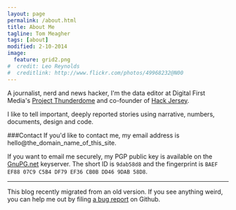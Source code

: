 ```yaml
---
layout: page
permalink: /about.html
title: About Me
tagline: Tom Meagher
tags: [about]
modified: 2-10-2014
image:
  feature: grid2.png
#  credit: Leo Reynolds
#  creditlink: http://www.flickr.com/photos/49968232@N00
---
```

A journalist, nerd and news hacker, I'm the data editor at Digital First Media's [Project Thunderdome](http://www.insidethunderdome.com/) and co-founder of [Hack Jersey](http://www.hackjersey.com/).

I like to tell important, deeply reported stories using narrative, numbers, documents, design and code.


###Contact
If you'd like to contact me, my email address is hello@the_domain_name_of_this_site. 

If you want to email me securely, my PGP public key is available on the [GnuPG.net](http://keys.gnupg.net/) keyserver. The short ID is ```9dab58d8``` and the fingerprint is ```BAEF EF88 07C9 C5B4 DF79 EF36 CB0B DD46 9DAB 58D8```.

---
This blog recently migrated from an old version. If you see anything weird, you can help me out by filing [a bug report](https://github.com/tommeagher/tommeagher.github.io/issues) on Github.